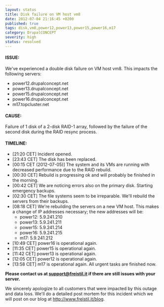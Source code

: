 ```yaml
---
layout: status
title: Disk failure on VM host vm8
date: 2012-07-04 21:16:45 +0200
published: true
tags: disk,vm8,power12,power13,power15,power16,m17
category: DrupalCONCEPT
severity: high
status: resolved
---
```


#### ISSUE:

We've experienced a double disk failure on VM host vm8. This impacts the following servers:

* power12.drupalconcept.net
* power13.drupalconcept.net
* power15.drupalconcept.net
* power16.drupalconcept.net
* m17.topcluster.net


#### CAUSE:

Failure of 1 disk of a 2-disk RAID-1 array, followed by the failure of the second disk during the RAID resync process.


#### TIMELINE:

* [21:20 CET] Incident opened. 
* [23:43 CET] The disk has been replaced.
* [00:15 CET (2012-07-05)] The system and its VMs are running with decreased performance due to the RAID rebuild.
* [00:30 CET] Rebuild is progressing ok and will probably be finished in the morning.
* [00:42 CET] We are noticing errors also on the primary disk. Starting emergency backups.
* [02:30 CET] The file systems seem to be irreparable. We'll rebuild the servers from their backups.
* [08:18 CET] We're rebuilding the servers on a new VM host. This makes a change of IP addresses necessary; the new addresses will be:
  * power12: 5.9.241.210
  * power13: 5.9.241.211
  * power15: 5.9.241.214
  * power16: 5.9.241.215
  * m17: 5.9.241.212
* [10:49 CET] power16 is operational again.
* [11:35 CET] power15 is operational again.
* [11:42 CET] power13 is operational again.
* [12:05 CET] power12 is operational again.
* [13:58 CET] m17 is operational again. All urgent tasks are finished now.

**Please contact us at support@freistil.it if there are still issues with your server.**

We sincerely apologize to all customers that were impacted by this outage and data loss. We'll do a detailed post mortem for this incident which we will post on our blog at http://www.freistil.it/blog.
